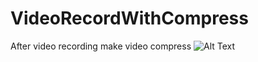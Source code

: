# VideoRecordWithCompress
After video recording make video compress
![Alt Text](https://gph.is/g/ZyzQ19O)
